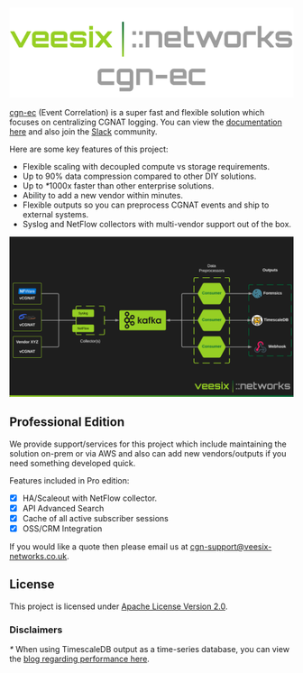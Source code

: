 #
<p align="center">
  <img src="docs/img/logo.png" alt="Logo" style="max-width: 100%; height: auto;">
</p>

<a href="https://github.com/veesix-networks/cgn-ec" target="_blank">cgn-ec</a> (Event Correlation) is a super fast and flexible solution which focuses on centralizing CGNAT logging. You can view the [documentation here](https://docs.cgn-ec.veesix-networks.co.uk) and also join the [Slack](https://join.slack.com/t/cgn-ec/shared_invite/zt-2wvt40sc7-h5l3VWjYkAiZsm3uoicXww) community.

Here are some key features of this project:

- Flexible scaling with decoupled compute vs storage requirements.
- Up to 90% data compression compared to other DIY solutions.
- Up to <em>*</em>1000x faster than other enterprise solutions.
- Ability to add a new vendor within minutes.
- Flexible outputs so you can preprocess CGNAT events and ship to external systems.
- Syslog and NetFlow collectors with multi-vendor support out of the box.

![Basic Architecture](./img/veesix_networks_cgn_logging.png)

## Professional Edition

We provide support/services for this project which include maintaining the solution on-prem or via AWS and also can add new vendors/outputs if you need something developed quick.

Features included in Pro edition:

- [x] HA/Scaleout with NetFlow collector.
- [x] API Advanced Search
- [x] Cache of all active subscriber sessions
- [x] OSS/CRM Integration

If you would like a quote then please email us at [cgn-support@veesix-networks.co.uk](mailto:cgn-support@veesix-networks.co.uk).

## License

This project is licensed under <a href="https://github.com/veesix-networks/cgn-ec/blob/main/LICENSE" target="_blank">Apache License Version 2.0</a>.

### Disclaimers

<em>*</em> When using TimescaleDB output as a time-series database, you can view the [blog regarding performance here](https://www.timescale.com/blog/timescaledb-vs-amazon-timestream-6000x-higher-inserts-175x-faster-queries-220x-cheaper).